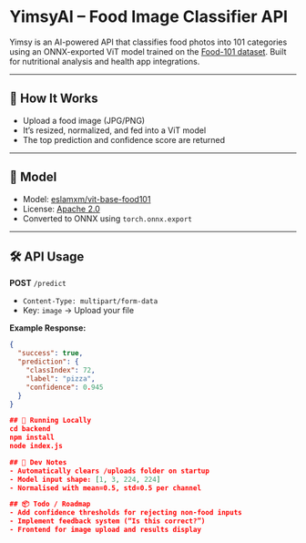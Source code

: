 # YimsyAI – Food Image Classifier API

Yimsy is an AI-powered API that classifies food photos into 101 categories using an ONNX-exported ViT model trained on the [Food-101 dataset](https://data.vision.ee.ethz.ch/cvl/datasets_extra/food-101/). Built for nutritional analysis and health app integrations.

---

## 🔧 How It Works

- Upload a food image (JPG/PNG)
- It’s resized, normalized, and fed into a ViT model
- The top prediction and confidence score are returned

---

## 🧠 Model

- Model: [eslamxm/vit-base-food101](https://huggingface.co/eslamxm/vit-base-food101)
- License: [Apache 2.0](https://www.apache.org/licenses/LICENSE-2.0)
- Converted to ONNX using `torch.onnx.export`

---

## 🛠 API Usage

**POST** `/predict`

- `Content-Type: multipart/form-data`
- Key: `image` → Upload your file

**Example Response:**
```json
{
  "success": true,
  "prediction": {
    "classIndex": 72,
    "label": "pizza",
    "confidence": 0.945
  }
}

## 🚀 Running Locally
cd backend
npm install
node index.js

## 🧹 Dev Notes
- Automatically clears /uploads folder on startup
- Model input shape: [1, 3, 224, 224]
- Normalised with mean=0.5, std=0.5 per channel

## 📦 Todo / Roadmap
- Add confidence thresholds for rejecting non-food inputs
- Implement feedback system (“Is this correct?”)
- Frontend for image upload and results display